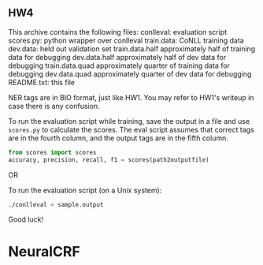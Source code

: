 ## HW4

This archive contains the following files:
  conlleval:                   evaluation script
  scores.py:                   python wrapper over conlleval
  train.data:                  CoNLL training data 
  dev.data:                    held out validation set
  train.data.half              approximately half of training data for debugging
  dev.data.half                approximately half of dev data for debugging
  train.data.quad              approximately quarter of training data for debugging
  dev.data.quad		       approximately quarter of dev data for debugging     
  README.txt:                  this file

NER tags are in BIO format, just like HW1. You may refer to
HW1's writeup in case there is any confusion.

To run the evaluation script while training, save the output
in a file and use `scores.py` to calculate the scores.
The eval script assumes that correct tags are in
the fourth column, and the output tags are in the fifth column. 

```python
from scores import scores
accuracy, precision, recall, f1 = scores(path2outputfile)
```

OR

To run the evaluation script (on a Unix system):
```sh
./conlleval < sample.output
```

Good luck!
# NeuralCRF
